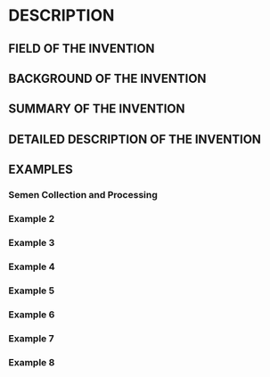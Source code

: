 # DESCRIPTION

## FIELD OF THE INVENTION

## BACKGROUND OF THE INVENTION

## SUMMARY OF THE INVENTION

## DETAILED DESCRIPTION OF THE INVENTION

## EXAMPLES

### Semen Collection and Processing

### Example 2

### Example 3

### Example 4

### Example 5

### Example 6

### Example 7

### Example 8

